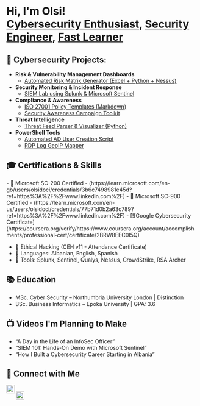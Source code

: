 <h1>Hi, I'm Olsi! <br/><a href="https://github.com/olsidoci">Cybersecurity Enthusiast</a>, <a href="https://www.linkedin.com/in/olsidoci">Security Engineer</a>, <a href="#">Fast Learner</a></h1>

<h2>🔐 Cybersecurity Projects:</h2>

- <b>Risk & Vulnerability Management Dashboards</b>  
  - [Automated Risk Matrix Generator (Excel + Python + Nessus)](https://github.com/olsidoci/risk-matrix-generator)
- <b>Security Monitoring & Incident Response</b>  
  - [SIEM Lab using Splunk & Microsoft Sentinel](https://github.com/olsidoci/siem-lab)
- <b>Compliance & Awareness</b>  
  - [ISO 27001 Policy Templates (Markdown)](https://github.com/olsidoci/iso27001-policies)
  - [Security Awareness Campaign Toolkit](https://github.com/olsidoci/security-awareness-kit)
- <b>Threat Intelligence</b>  
  - [Threat Feed Parser & Visualizer (Python)](https://github.com/olsidoci/threat-feed-parser)
- <b>PowerShell Tools</b>  
  - [Automated AD User Creation Script](https://github.com/olsidoci/ad-user-creation)
  - [RDP Log GeoIP Mapper](https://github.com/olsidoci/rdp-geoip-mapper)

<h2>🎓 Certifications & Skills</h2>
- 💼 Microsoft SC-200 Certified - (https://learn.microsoft.com/en-gb/users/olsidoci/credentials/3b6c7498981e45d?ref=https%3A%2F%2Fwww.linkedin.com%2F)
- 💼 Microsoft SC-900 Certified - (https://learn.microsoft.com/en-us/users/olsidoci/credentials/77b71d0b2a63c789?ref=https%3A%2F%2Fwww.linkedin.com%2F)
- [![Google Cybersecurity Certificate](https://coursera.org/verify/https://www.coursera.org/account/accomplishments/professional-cert/certificate/2BRW8EEC0I5Q)


- 🎯 Ethical Hacking (CEH v11 - Attendance Certificate)  
- 💬 Languages: Albanian, English, Spanish  
- 🔧 Tools: Splunk, Sentinel, Qualys, Nessus, CrowdStrike, RSA Archer  

<h2>📚 Education</h2>

- MSc. Cyber Security – Northumbria University London | Distinction  
- BSc. Business Informatics – Epoka University | GPA: 3.6  

<h2>📺 Videos I'm Planning to Make</h2>

- “A Day in the Life of an InfoSec Officer”  
- “SIEM 101: Hands-On Demo with Microsoft Sentinel”  
- “How I Built a Cybersecurity Career Starting in Albania”  

<h2>🤝 Connect with Me</h2>

[<img align="left" alt="Olsi Doci | LinkedIn" width="22px" src="https://cdn.jsdelivr.net/npm/simple-icons@v3/icons/linkedin.svg" />][linkedin]  
[<img align="left" alt="Olsi Doci | GitHub" width="22px" src="https://cdn.jsdelivr.net/npm/simple-icons@v3/icons/github.svg" />][github]  
<br/><br/>

[linkedin]: https://www.linkedin.com/in/olsidoci  
[github]: https://github.com/olsidoci  

<!--
**olsidoci/olsidoci** is a ✨ _special_ ✨ repository because its `README.md` appears on your GitHub profile.

Here are some ideas to get you started:

- 🔭 I’m currently working on: ISO 27001 policy automation scripts
- 🌱 I’m currently learning: Cloud Security (Azure), Python for Cybersecurity
- 👯 I’m looking to collaborate on: Security awareness toolkits & SOC dashboards
- 🤔 I’m looking for help with: Building my first Python package
- 💬 Ask me about: InfoSec, Compliance, SIEM, and Certifications
- 📫 How to reach me: olsidoci24@gmail.com
- ⚡ Fun fact: I love diving into new tech and learning fast!
-->
